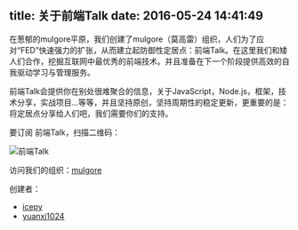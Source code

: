 title: 关于前端Talk
date: 2016-05-24 14:41:49
---

在葱郁的mulgore平原，我们创建了mulgore（莫高雷）组织，人们为了应对“FED”快速强力的扩张，从而建立起防御性定居点：前端Talk。在这里我们和矮人们合作，挖掘互联网中最优秀的前端技术。并且准备在下一个阶段提供高效的自我驱动学习与管理服务。

前端Talk会提供你在别处很难聚合的信息，关于JavaScript，Node.js，框架，技术分享，实战项目...等等，并且坚持原创，坚持周期性的稳定更新，更重要的是：将定居点分享给人们吧，我们需要你们的支持。

要订阅 前端Talk，扫描二维码：

![前端Talk](https://raw.githubusercontent.com/icepy/_posts/master/img/weixin.jpg)

访问我们的组织：[mulgore](https://github.com/mulgore)

创建者：

*	[icepy](https://github.com/icepy)
*	[yuanxj1024](https://github.com/yuanxj1024)